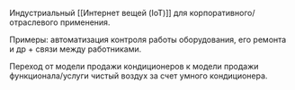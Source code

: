 Индустриальный [[Интернет вещей (IoT)]] для корпоративного/отраслевого применения.

Примеры: автоматизация контроля работы оборудования, его ремонта и др + связи между работниками.

Переход от модели продажи кондиционеров к модели продажи функционала/услуги чистый воздух за счет умного кондиционера.